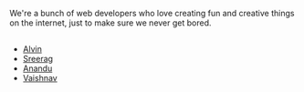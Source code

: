 We're a bunch of web developers who love creating fun and creative things on the internet, just to make sure we never get bored.

## 
- [Alvin](https://github.com/alvin1904)
- [Sreerag](https://github.com/sm0483)
- [Anandu](https://github.com/anandukch)
- [Vaishnav](https://github.com/totallynotvaishnav)